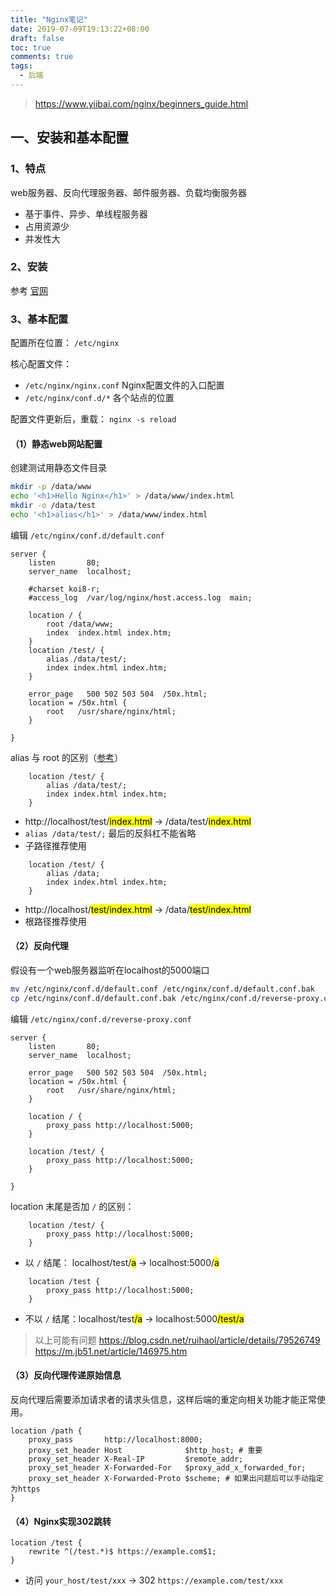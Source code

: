 ```yaml
---
title: "Nginx笔记"
date: 2019-07-09T19:13:22+08:00
draft: false
toc: true
comments: true
tags:
  - 后端
---
```


> https://www.yiibai.com/nginx/beginners_guide.html

## 一、安装和基本配置

### 1、特点

web服务器、反向代理服务器、邮件服务器、负载均衡服务器

* 基于事件、异步、单线程服务器
* 占用资源少
* 并发性大

### 2、安装

参考 [官网](http://nginx.org/en/linux_packages.html)

### 3、基本配置

配置所在位置： `/etc/nginx`

核心配置文件：

* `/etc/nginx/nginx.conf` Nginx配置文件的入口配置
* `/etc/nginx/conf.d/*` 各个站点的位置

配置文件更新后，重载： `nginx -s reload`

#### （1）静态web网站配置

创建测试用静态文件目录

```bash
mkdir -p /data/www
echo '<h1>Hello Nginx</h1>' > /data/www/index.html
mkdir -o /data/test
echo '<h1>alias</h1>' > /data/www/index.html
```

编辑 `/etc/nginx/conf.d/default.conf`

```nginx
server {
    listen       80;
    server_name  localhost;

    #charset koi8-r;
    #access_log  /var/log/nginx/host.access.log  main;

    location / {
        root /data/www;
        index  index.html index.htm;
    }
    location /test/ {
        alias /data/test/;
        index index.html index.htm;
    }

    error_page   500 502 503 504  /50x.html;
    location = /50x.html {
        root   /usr/share/nginx/html;
    }

}
```

alias 与 root 的区别（[参考](https://www.e-learn.cn/content/nginx/835450)）

```nginx
    location /test/ {
        alias /data/test/;
        index index.html index.htm;
    }
```

* http://localhost/test/<mark>index.html</mark> -> /data/test/<mark>index.html</mark>
* `alias /data/test/;` 最后的反斜杠不能省略
* 子路径推荐使用

```nginx
    location /test/ {
        alias /data;
        index index.html index.htm;
    }
```

* http://localhost/<mark>test/index.html</mark> -> /data/<mark>test/index.html</mark>
* 根路径推荐使用

#### （2）反向代理

假设有一个web服务器监听在localhost的5000端口

```bash
mv /etc/nginx/conf.d/default.conf /etc/nginx/conf.d/default.conf.bak
cp /etc/nginx/conf.d/default.conf.bak /etc/nginx/conf.d/reverse-proxy.conf
```

编辑 `/etc/nginx/conf.d/reverse-proxy.conf`

```nginx
server {
    listen       80;
    server_name  localhost;

    error_page   500 502 503 504  /50x.html;
    location = /50x.html {
        root   /usr/share/nginx/html;
    }

    location / {
        proxy_pass http://localhost:5000;
    }

    location /test/ {
        proxy_pass http://localhost:5000;
    }

}
```

location 末尾是否加  `/` 的区别：

```nginx
    location /test/ {
        proxy_pass http://localhost:5000;
    }
```

* 以 `/` 结尾： localhost/test/<mark>a</mark> -> localhost:5000/<mark>a</mark>

```nginx
    location /test {
        proxy_pass http://localhost:5000;
    }
```

* 不以 `/` 结尾：localhost/test<mark>/a</mark> -> localhost:5000<mark>/test/a</mark>

> 以上可能有问题
> https://blog.csdn.net/ruihaol/article/details/79526749
> https://m.jb51.net/article/146975.htm

#### （3）反向代理传递原始信息

反向代理后需要添加请求者的请求头信息，这样后端的重定向相关功能才能正常使用。

```nginx
location /path {
    proxy_pass       http://localhost:8000;
    proxy_set_header Host              $http_host; # 重要
    proxy_set_header X-Real-IP         $remote_addr;
    proxy_set_header X-Forwarded-For   $proxy_add_x_forwarded_for;
    proxy_set_header X-Forwarded-Proto $scheme; # 如果出问题后可以手动指定为https
}
```

#### （4）Nginx实现302跳转

```nginx
location /test {
    rewrite ^(/test.*)$ https://example.com$1;
}
```

* 访问 `your_host/test/xxx` -> 302 `https://example.com/test/xxx`
